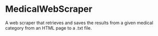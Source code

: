 # MedicalWebScraper
A web scraper that retrieves and saves the results from a given medical category from an HTML page to a .txt file.
